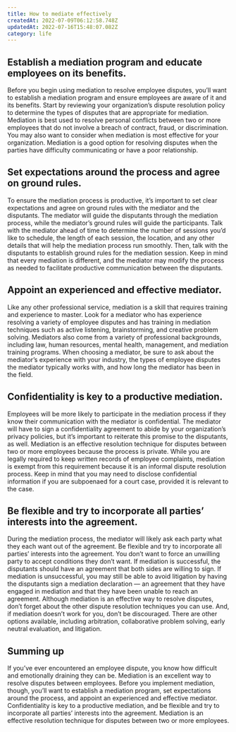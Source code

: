 ```yaml
---
title: How to mediate effectively
createdAt: 2022-07-09T06:12:58.748Z
updatedAt: 2022-07-16T15:48:07.082Z
category: life
---
```


## Establish a mediation program and educate employees on its benefits.

Before you begin using mediation to resolve employee disputes, you’ll want to establish a mediation program and ensure employees are aware of it and its benefits. Start by reviewing your organization’s dispute resolution policy to determine the types of disputes that are appropriate for mediation.
Mediation is best used to resolve personal conflicts between two or more employees that do not involve a breach of contract, fraud, or discrimination. You may also want to consider when mediation is most effective for your organization.
Mediation is a good option for resolving disputes when the parties have difficulty communicating or have a poor relationship.

## Set expectations around the process and agree on ground rules.

To ensure the mediation process is productive, it’s important to set clear expectations and agree on ground rules with the mediator and the disputants. The mediator will guide the disputants through the mediation process, while the mediator’s ground rules will guide the participants.
Talk with the mediator ahead of time to determine the number of sessions you’d like to schedule, the length of each session, the location, and any other details that will help the mediation process run smoothly. Then, talk with the disputants to establish ground rules for the mediation session.
Keep in mind that every mediation is different, and the mediator may modify the process as needed to facilitate productive communication between the disputants.

## Appoint an experienced and effective mediator.

Like any other professional service, mediation is a skill that requires training and experience to master. Look for a mediator who has experience resolving a variety of employee disputes and has training in mediation techniques such as active listening, brainstorming, and creative problem solving.
Mediators also come from a variety of professional backgrounds, including law, human resources, mental health, management, and mediation training programs.
When choosing a mediator, be sure to ask about the mediator’s experience with your industry, the types of employee disputes the mediator typically works with, and how long the mediator has been in the field.

## Confidentiality is key to a productive mediation.

Employees will be more likely to participate in the mediation process if they know their communication with the mediator is confidential. The mediator will have to sign a confidentiality agreement to abide by your organization’s privacy policies, but it’s important to reiterate this promise to the disputants, as well.
Mediation is an effective resolution technique for disputes between two or more employees because the process is private. While you are legally required to keep written records of employee complaints, mediation is exempt from this requirement because it is an informal dispute resolution process.
Keep in mind that you may need to disclose confidential information if you are subpoenaed for a court case, provided it is relevant to the case.

## Be flexible and try to incorporate all parties’ interests into the agreement.

During the mediation process, the mediator will likely ask each party what they each want out of the agreement. Be flexible and try to incorporate all parties’ interests into the agreement. You don’t want to force an unwilling party to accept conditions they don’t want.
If mediation is successful, the disputants should have an agreement that both sides are willing to sign. If mediation is unsuccessful, you may still be able to avoid litigation by having the disputants sign a mediation declaration — an agreement that they have engaged in mediation and that they have been unable to reach an agreement.
Although mediation is an effective way to resolve disputes, don’t forget about the other dispute resolution techniques you can use. And, if mediation doesn’t work for you, don’t be discouraged. There are other options available, including arbitration, collaborative problem solving, early neutral evaluation, and litigation.

## Summing up

If you’ve ever encountered an employee dispute, you know how difficult and emotionally draining they can be. Mediation is an excellent way to resolve disputes between employees. Before you implement mediation, though, you’ll want to establish a mediation program, set expectations around the process, and appoint an experienced and effective mediator. Confidentiality is key to a productive mediation, and be flexible and try to incorporate all parties’ interests into the agreement. Mediation is an effective resolution technique for disputes between two or more employees.
